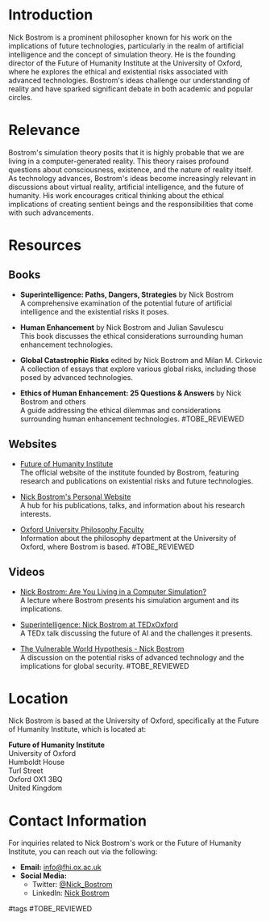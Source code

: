 # Introduction

Nick Bostrom is a prominent philosopher known for his work on the implications of future technologies, particularly in the realm of artificial intelligence and the concept of simulation theory. He is the founding director of the Future of Humanity Institute at the University of Oxford, where he explores the ethical and existential risks associated with advanced technologies. Bostrom's ideas challenge our understanding of reality and have sparked significant debate in both academic and popular circles.

# Relevance

Bostrom's simulation theory posits that it is highly probable that we are living in a computer-generated reality. This theory raises profound questions about consciousness, existence, and the nature of reality itself. As technology advances, Bostrom's ideas become increasingly relevant in discussions about virtual reality, artificial intelligence, and the future of humanity. His work encourages critical thinking about the ethical implications of creating sentient beings and the responsibilities that come with such advancements.

# Resources

## Books

- **Superintelligence: Paths, Dangers, Strategies** by Nick Bostrom  
  A comprehensive examination of the potential future of artificial intelligence and the existential risks it poses.

- **Human Enhancement** by Nick Bostrom and Julian Savulescu  
  This book discusses the ethical considerations surrounding human enhancement technologies.

- **Global Catastrophic Risks** edited by Nick Bostrom and Milan M. Cirkovic  
  A collection of essays that explore various global risks, including those posed by advanced technologies.

- **Ethics of Human Enhancement: 25 Questions & Answers** by Nick Bostrom and others  
  A guide addressing the ethical dilemmas and considerations surrounding human enhancement technologies. #TOBE_REVIEWED

## Websites

- [Future of Humanity Institute](https://www.fhi.ox.ac.uk)  
  The official website of the institute founded by Bostrom, featuring research and publications on existential risks and future technologies.

- [Nick Bostrom's Personal Website](http://www.nickbostrom.com)  
  A hub for his publications, talks, and information about his research interests.

- [Oxford University Philosophy Faculty](https://www.philosophy.ox.ac.uk)  
  Information about the philosophy department at the University of Oxford, where Bostrom is based. #TOBE_REVIEWED

## Videos

- [Nick Bostrom: Are You Living in a Computer Simulation?](https://www.youtube.com/watch?v=Y5W1b2g8j4g)  
  A lecture where Bostrom presents his simulation argument and its implications.

- [Superintelligence: Nick Bostrom at TEDxOxford](https://www.youtube.com/watch?v=8pG8Zg7hH5c)  
  A TEDx talk discussing the future of AI and the challenges it presents.

- [The Vulnerable World Hypothesis - Nick Bostrom](https://www.youtube.com/watch?v=6K7W7UO6h3A)  
  A discussion on the potential risks of advanced technology and the implications for global security. #TOBE_REVIEWED

# Location

Nick Bostrom is based at the University of Oxford, specifically at the Future of Humanity Institute, which is located at:

**Future of Humanity Institute**  
University of Oxford  
Humboldt House  
Turl Street  
Oxford OX1 3BQ  
United Kingdom

# Contact Information

For inquiries related to Nick Bostrom's work or the Future of Humanity Institute, you can reach out via the following:

- **Email:** info@fhi.ox.ac.uk
- **Social Media:**  
  - Twitter: [@Nick_Bostrom](https://twitter.com/Nick_Bostrom)  
  - LinkedIn: [Nick Bostrom](https://www.linkedin.com/in/nickbostrom/)

#tags 
#TOBE_REVIEWED
